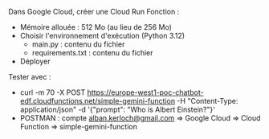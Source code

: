 Dans Google Cloud, créer une Cloud Run Fonction :
- Mémoire allouée : 512 Mo (au lieu de 256 Mo)
- Choisir l'environnement d'exécution (Python 3.12)
    - main.py : contenu du fichier 
    - requirements.txt : contenu du fichier 
- Déployer

Tester avec :
- curl -m 70 -X POST https://europe-west1-poc-chatbot-edf.cloudfunctions.net/simple-gemini-function -H "Content-Type: application/json" -d '{"prompt": "Who is Albert Einstein?"}'
- POSTMAN : compte alban.kerloch@gmail.com => Google Cloud => Cloud Function => simple-gemini-function
